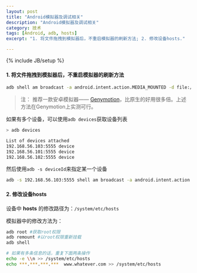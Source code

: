 ```yaml
---
layout: post
title: "Android模拟器及调试相关"
description: "Android模拟器及调试相关"
category: 技术
tags: [Android, adb, hosts]
excerpt: "1. 将文件拖拽到模拟器后，不重启模拟器的刷新方法; 2. 修改设备hosts."

---
```

{% include JB/setup %}

#### 1. 将文件拖拽到模拟器后，不重启模拟器的刷新方法

```sh
adb shell am broadcast -a android.intent.action.MEDIA_MOUNTED -d file:///sdcard/
```

> 注： 推荐一款安卓模拟器—— [Genymotion](https://www.genymotion.com)，比原生的好用很多倍。上述方法在Genymotion上实测可行。

如果有多个设备，可以使用`adb devices`获取设备列表

```sh
> adb devices

List of devices attached
192.168.56.103:5555	device
192.168.56.101:5555	device
192.168.56.102:5555	device
```

然后使用`adb -s deviceId`来指定某一个设备

```sh
adb -s 192.168.56.103:5555 shell am broadcast -a android.intent.action.MEDIA_MOUNTED -d file:///sdcard/
```

#### 2. 修改设备hosts

设备中 **hosts** 的修改路径为：`/system/etc/hosts`

模拟器中的修改方法为：

```sh
adb root #获取root权限
adb remount #以root权限重新挂载
adb shell

# 如果有多条信息的话，重复下面两条操作
echo -e \\n >> /system/etc/hosts
echo ***.***.***.***  www.whatever.com >> /system/etc/hosts
```
